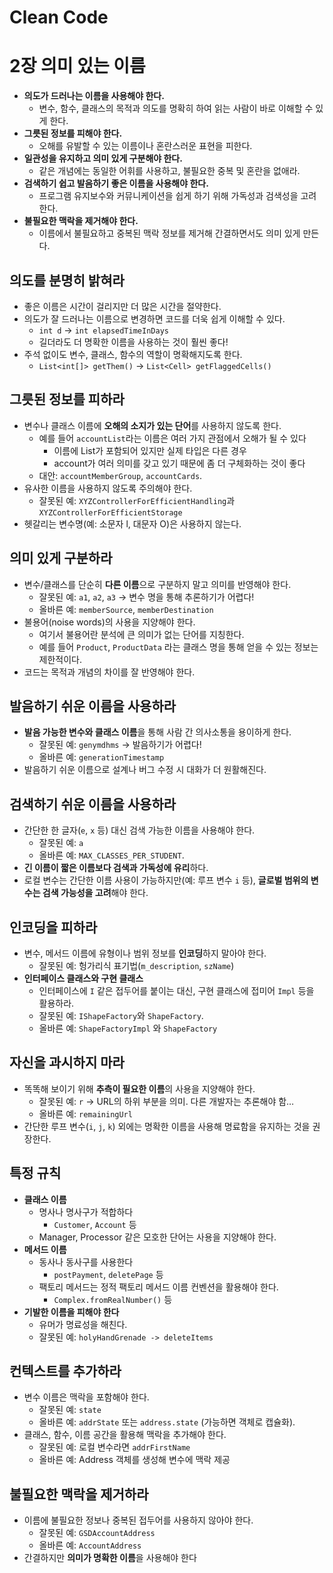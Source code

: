 # Clean Code

# 2장 의미 있는 이름

- **의도가 드러나는 이름을 사용해야 한다.**
    - 변수, 함수, 클래스의 목적과 의도를 명확히 하여 읽는 사람이 바로 이해할 수 있게 한다.
- **그릇된 정보를 피해야 한다.**
    - 오해를 유발할 수 있는 이름이나 혼란스러운 표현을 피한다.
- **일관성을 유지하고 의미 있게 구분해야 한다.**
    - 같은 개념에는 동일한 어휘를 사용하고, 불필요한 중복 및 혼란을 없애라.
- **검색하기 쉽고 발음하기 좋은 이름을 사용해야 한다.**
    - 프로그램 유지보수와 커뮤니케이션을 쉽게 하기 위해 가독성과 검색성을 고려한다.
- **불필요한 맥락을 제거해야 한다.**
    - 이름에서 불필요하고 중복된 맥락 정보를 제거해 간결하면서도 의미 있게 만든다.

## **의도를 분명히 밝혀라**

- 좋은 이름은 시간이 걸리지만 더 많은 시간을 절약한다.
- 의도가 잘 드러나는 이름으로 변경하면 코드를 더욱 쉽게 이해할 수 있다.
    - `int d` → `int elapsedTimeInDays`
    - 길더라도 더 명확한 이름을 사용하는 것이 훨씬 좋다!
- 주석 없이도 변수, 클래스, 함수의 역할이 명확해지도록 한다.
    - `List<int[]> getThem()` → `List<Cell> getFlaggedCells()`

## **그릇된 정보를 피하라**

- 변수나 클래스 이름에 **오해의 소지가 있는 단어**를 사용하지 않도록 한다.
    - 예를 들어 `accountList`라는 이름은 여러 가지 관점에서 오해가 될 수 있다
        - 이름에 List가 포함되어 있지만 실제 타입은 다른 경우
        - account가 여러 의미를 갖고 있기 때문에 좀 더 구체화하는 것이 좋다
    - 대안: `accountMemberGroup`, `accountCards`.
- 유사한 이름을 사용하지 않도록 주의해야 한다.
    - 잘못된 예: `XYZControllerForEfficientHandling`과 `XYZControllerForEfficientStorage`
- 헷갈리는 변수명(예: 소문자 l, 대문자 O)은 사용하지 않는다.

## **의미 있게 구분하라**

- 변수/클래스를 단순히 **다른 이름**으로 구분하지 말고 의미를 반영해야 한다.
    - 잘못된 예: `a1`, `a2`, `a3` → 변수 명을 통해 추론하기가 어렵다!
    - 올바른 예: `memberSource`, `memberDestination`
- 불용어(noise words)의 사용을 지양해야 한다.
    - 여기서 불용어란 분석에 큰 의미가 없는 단어를 지칭한다.
    - 예를 들어 `Product`, `ProductData` 라는 클래스 명을 통해 얻을 수 있는 정보는 제한적이다.
- 코드는 목적과 개념의 차이를 잘 반영해야 한다.

## **발음하기 쉬운 이름을 사용하라**

- **발음 가능한 변수와 클래스 이름**을 통해 사람 간 의사소통을 용이하게 한다.
    - 잘못된 예: `genymdhms` → 발음하기가 어렵다!
    - 올바른 예: `generationTimestamp`
- 발음하기 쉬운 이름으로 설계나 버그 수정 시 대화가 더 원활해진다.

## **검색하기 쉬운 이름을 사용하라**

- 간단한 한 글자(`e`, `x` 등) 대신 검색 가능한 이름을 사용해야 한다.
    - 잘못된 예: `a`
    - 올바른 예: `MAX_CLASSES_PER_STUDENT`.
- **긴 이름이 짧은 이름보다 검색과 가독성에 유리**하다.
- 로컬 변수는 간단한 이름 사용이 가능하지만(예: 루프 변수 `i` 등), **글로벌 범위의 변수는 검색 가능성을 고려**해야 한다.

## **인코딩을 피하라**

- 변수, 메서드 이름에 유형이나 범위 정보를 **인코딩**하지 말아야 한다.
    - 잘못된 예: 헝가리식 표기법(`m_description`, `szName`)
- **인터페이스 클래스와 구현 클래스**
    - 인터페이스에 `I` 같은 접두어를 붙이는 대신, 구현 클래스에 접미어 `Impl` 등을 활용하라.
    - 잘못된 예: `IShapeFactory`와 `ShapeFactory`.
    - 올바른 예: `ShapeFactoryImpl` 와 `ShapeFactory`

## **자신을 과시하지 마라**

- 똑똑해 보이기 위해 **추측이 필요한 이름**의 사용을 지양해야 한다.
    - 잘못된 예: `r` → URL의 하위 부분을 의미. 다른 개발자는 추론해야 함…
    - 올바른 예: `remainingUrl`
- 간단한 루프 변수(`i`, `j`, `k`) 외에는 명확한 이름을 사용해 명료함을 유지하는 것을 권장한다.

## **특정 규칙**

- **클래스 이름**
    - 명사나 명사구가 적합하다
        - `Customer`, `Account` 등
    - Manager, Processor 같은 모호한 단어는 사용을 지양해야 한다.
- **메서드 이름**
    - 동사나 동사구를 사용한다
        - `postPayment`, `deletePage` 등
    - 팩토리 메서드는 정적 팩토리 메서드 이름 컨벤션을 활용해야 한다.
        - `Complex.fromRealNumber()` 등
- **기발한 이름을 피해야 한다**
    - 유머가 명료성을 해친다.
    - 잘못된 예: `holyHandGrenade -> deleteItems`

## **컨텍스트를 추가하라**

- 변수 이름은 맥락을 포함해야 한다.
    - 잘못된 예: `state`
    - 올바른 예: `addrState` 또는 `address.state` (가능하면 객체로 캡슐화).
- 클래스, 함수, 이름 공간을 활용해 맥락을 추가해야 한다.
    - 잘못된 예: 로컬 변수라면 `addrFirstName`
    - 올바른 예: Address 객체를 생성해 변수에 맥락 제공

## **불필요한 맥락을 제거하라**

- 이름에 불필요한 정보나 중복된 접두어를 사용하지 않아야 한다.
    - 잘못된 예: `GSDAccountAddress`
    - 올바른 예: `AccountAddress`
- 간결하지만 **의미가 명확한 이름**을 사용해야 한다